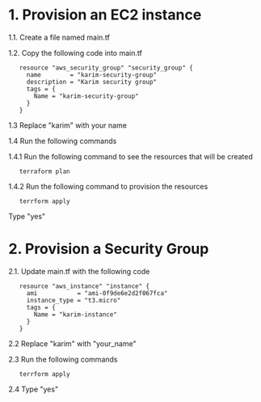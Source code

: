 # 1. Provision an EC2 instance

1.1. Create a file named main.tf

1.2. Copy the following code into main.tf
```
   resource "aws_security_group" "security_group" {
     name        = "karim-security-group"
     description = "Karim security group"
     tags = {
       Name = "karim-security-group"
     }
   }
```
1.3 Replace "karim" with your name

1.4 Run the following commands

1.4.1 Run the following command to see the resources that will be created
```
   terraform plan
```

1.4.2 Run the following command to provision the resources

```
   terrform apply
```

Type "yes"

# 2. Provision a Security Group
2.1. Update main.tf with the following code

```
   resource "aws_instance" "instance" {
     ami           = "ami-0f9de6e2d2f067fca"
     instance_type = "t3.micro"
     tags = {
       Name = "karim-instance"
     }
   }
```

2.2 Replace "karim" with "your_name"

2.3 Run the following commands
```
   terrform apply
```

2.4 Type "yes"